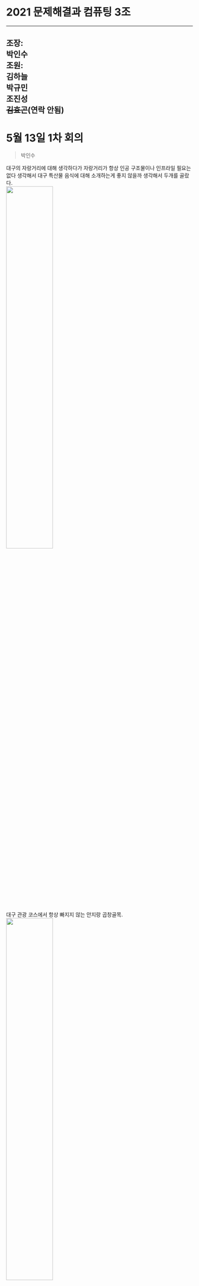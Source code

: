 # 2021 문제해결과 컴퓨팅 3조      
----------------------  
조장:  
박인수    
조원:  
김하늘        
박규민  
조진성  
~~김효곤~~(연락 안됨)  
------------------  
# 5월 13일 1차 회의  

>박인수   

대구의 자랑거리에 대해 생각하다가 자랑거리가 항상 인공 구조물이나 인프라일 필요는 없다 생각해서 대구 특산물 음식에 대해 소개하는게 좋지 않을까 생각해서 두개를 골랐다.  
<img src="https://github.com/isp829/2021_MHC_3/blob/main/5.13/GobChang-1.PNG" width="50%">    
대구 관광 코스에서 항상 빠지지 않는 안지랑 곱창골목.  
<img src="https://github.com/isp829/2021_MHC_3/blob/main/5.13/GobChang-2.jpg" width="50%">    
거리 전체가 전부 곱창, 막창 집이다.   
<img src="https://github.com/isp829/2021_MHC_3/blob/main/5.13/GobChang-3.jpg" width="50%">      
물론 이런 영상도 있는걸로봐서 상태가 그리 좋아보이지는 않지만 그래도 타지역 사람들이 봤을때 대구의 먹거리하면 생각나는 대구 곱/막창이다.  
<img src="https://github.com/isp829/2021_MHC_3/blob/main/5.13/ZBB-1.jpg" width="50%">     
두번째는 중화 비빔밥이다.  
<img src="https://github.com/isp829/2021_MHC_3/blob/main/5.13/ZBB-2.jpg" width="50%">      
중화 비빔밥은 유창 반점사장님이 개발하였다고 알려진 메뉴로 대구에서 개발해서 대구에서 먹는 진짜 대구 음식이다.
  
정치적인거나 역사적인거 빼고 남녀노소 모두 즐길 수 있는 음식들이 대구의 자랑거리라 생각해서 선정해봤다.   



>김하늘
<img src="https://github.com/isp829/2021_MHC_3/blob/main/5.13/apple.png" width="50%">    
곱창, 막창, 중화비빔밥 말고도 대구 사과가 유명하다 들었다
<img src="https://github.com/isp829/2021_MHC_3/blob/main/5.13/Daefrica.jpg" width="50%">    
대구 사는 사람들의 자부심중 하나가 더위부심이다. 
<img src="https://github.com/isp829/2021_MHC_3/blob/main/5.13/dgFS.jpg" width="50%">    
섬유산업의 발달로 이어진 대구의 패션사업도 있다.
<img src="https://github.com/isp829/2021_MHC_3/blob/main/5.13/samsunglions.png" width="50%">    
스포츠 선진도시(ex:삼성 라이온즈, 하계올림픽과 육상 세계 선수권 대회)
<img src="https://github.com/isp829/2021_MHC_3/blob/main/5.13/DgS.jpg" width="50%">   
<img src="https://github.com/isp829/2021_MHC_3/blob/main/5.13/DgC.jpg" width="50%">   
다양한 역경들을 극복(ex:대구 지하철 사태, 코로나 사태)
 
>박규민
<img src="https://github.com/isp829/2021_MHC_3/blob/main/5.13/Nzmd.jpg" width="50%">   
음식: 막창, 납작만두 
<img src="https://github.com/isp829/2021_MHC_3/blob/main/5.13/Dggdh.jpg" width="50%">   
관광지: 근대화거리(3.1 만세운동 했던 거리)

>조진성   

<img src="https://github.com/isp829/2021_MHC_3/blob/main/5.13/drgw.jpg" width="50%">   
  저는 두류공원야외음악당이랑 강정보 생각합니다. 두류공원야외음악당 같은 경우에는 코로나 전에 돗자리 피면서 단체로 음식을 먹으면서 그리고 다른 사람들과 모여 피크닉을 하기 좋은 곳이었어서 조금 자랑할만한 곳이라 생각합니다. 물론 코로나 지침에 의해 많은 사람들이 모여서 취식하는 것은 불가능 한 곳이긴 하지만, 간간이 저녁에 산책하러 가다보면 생각보다 코로나 분위기에도 많은 분들이 즐기고 있더라고요. 
<img src="https://github.com/isp829/2021_MHC_3/blob/main/5.13/gzb.jpg" width="50%">   
  그리고 강정보 같은 경우에는 텐트를 칠 수 있는 캠핑장 같은게 있는거가 있어서 놀기 좋아 보이더라고요. 유튜브 영상을 보면 코로나 19사태에서도 캠핑가는 것도 있었고, 바이크도 타면서 놀 수 있어서 생각보다 놀기 좋아보입니다



------------------------    
# 5월 17일 2차 회의  
참가자: 
